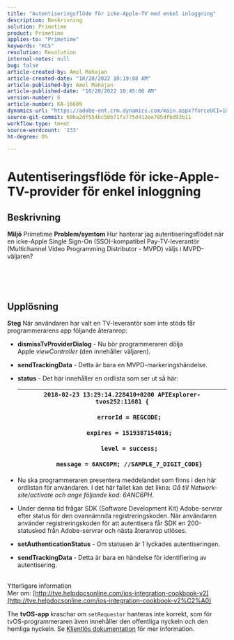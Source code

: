 ```yaml
---
title: "Autentiseringsflöde för icke-Apple-TV med enkel inloggning"
description: Beskrivning
solution: Primetime
product: Primetime
applies-to: "Primetime"
keywords: "KCS"
resolution: Resolution
internal-notes: null
bug: false
article-created-by: Amol Mahajan
article-created-date: "10/20/2022 10:19:08 AM"
article-published-by: Amol Mahajan
article-published-date: "10/20/2022 10:45:06 AM"
version-number: 6
article-number: KA-16609
dynamics-url: "https://adobe-ent.crm.dynamics.com/main.aspx?forceUCI=1&pagetype=entityrecord&etn=knowledgearticle&id=abe863a1-6050-ed11-bba2-00224808664b"
source-git-commit: 60ba2df554bc50b71fa775d412ee785dfbd93b11
workflow-type: tm+mt
source-wordcount: '233'
ht-degree: 0%

---
```


# Autentiseringsflöde för icke-Apple-TV-provider för enkel inloggning

## Beskrivning

<b>Miljö</b>
Primetime
<b>Problem/symtom</b>
Hur hanterar jag autentiseringsflödet när en icke-Apple Single Sign-On (SSO)-kompatibel Pay-TV-leverantör (Multichannel Video Programming Distributor - MVPD) väljs i MVPD-väljaren?


<br><br> <br>

## Upplösning

<b>Steg</b>
När användaren har valt en TV-leverantör som inte stöds får programmerarens app följande återanrop:

- <b>dismissTvProviderDialog</b> - Nu bör programmeraren dölja Apple *viewController* (den innehåller väljaren).
- <b>sendTrackingData</b> - Detta är bara en MVPD-markeringshändelse.
- <b>status</b> - Det här innehåller en ordlista som ser ut så här:

   | `2018-02-23 13:29:14.228410+0200 APIExplorer-tvos252:11681 {`<br><br>`    errorId = REGCODE;`<br><br>`    expires = 1519387154016;`<br><br>`    level = success;`<br><br>`    message = 6ANC6PH; //SAMPLE_7_DIGIT_CODE}` |
   | --- |


- Nu ska programmeraren presentera meddelandet som finns i den här ordlistan för användaren. I det här fallet kan det likna: *Gå till Network-site/activate och ange följande kod: 6ANC6PH*.
- Under denna tid frågar SDK (Software Development Kit) Adobe-servrar efter status för den ovannämnda registreringskoden. När användaren använder registreringskoden för att autentisera får SDK en 200-statuskod från Adobe-servrar och nästa återanrop utlöses.


- <b>setAuthenticationStatus</b> - Om statusen är 1 lyckades autentiseringen.


- <b>sendTrackingData </b>- Detta är bara en händelse för identifiering av autentisering.

<br>Ytterligare information<br>
Mer om: [http://tve.helpdocsonline.com/ios-integration-cookbook-v2](http://tve.helpdocsonline.com/ios-integration-cookbook-v2%C2%A0)

The <b>tvOS-app</b> kraschar om `setRequestor` hanteras inte korrekt, som för tvOS-programmeraren även innehåller den offentliga nyckeln och den hemliga nyckeln. Se [Klientlös dokumentation](http://tve.helpdocsonline.com/clientless-integration-cookbook-v2$create_dev) för mer information.


